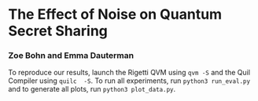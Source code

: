 # The Effect of Noise on Quantum Secret Sharing
### Zoe Bohn and Emma Dauterman

To reproduce our results, launch the Rigetti QVM using `qvm -S` and the Quil Compiler using `quilc  -S`. To run all experiments, run `python3 run_eval.py` and to generate all plots, run `python3 plot_data.py`.
